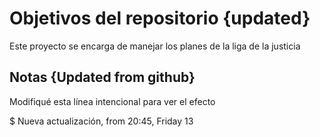 # Objetivos del repositorio {updated}

Este proyecto se encarga de manejar los planes de la liga de la justicia


## Notas {Updated from github}
Modifiqué esta línea intencional para ver el efecto

$ Nueva actualización, from 20:45, Friday 13

